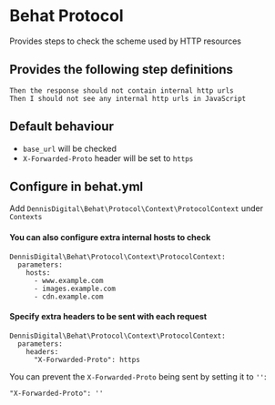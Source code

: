# Behat Protocol
Provides steps to check the scheme used by HTTP resources

## Provides the following step definitions

```
Then the response should not contain internal http urls
Then I should not see any internal http urls in JavaScript
```

## Default behaviour

- `base_url` will be checked
- `X-Forwarded-Proto` header will be set to `https`

## Configure in behat.yml

Add `DennisDigital\Behat\Protocol\Context\ProtocolContext` under `Contexts`

#### You can also configure extra internal hosts to check

```
DennisDigital\Behat\Protocol\Context\ProtocolContext:
  parameters:
    hosts:
      - www.example.com
      - images.example.com
      - cdn.example.com
```

#### Specify extra headers to be sent with each request

```
DennisDigital\Behat\Protocol\Context\ProtocolContext:
  parameters:
    headers:
      "X-Forwarded-Proto": https
```

You can prevent the `X-Forwarded-Proto` being sent by setting it to `''`:
```
"X-Forwarded-Proto": ''
```
